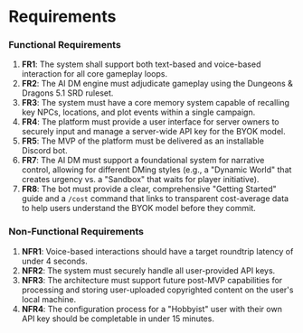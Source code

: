 # Requirements

### Functional Requirements
1.  **FR1**: The system shall support both text-based and voice-based interaction for all core gameplay loops.
2.  **FR2**: The AI DM engine must adjudicate gameplay using the Dungeons & Dragons 5.1 SRD ruleset.
3.  **FR3**: The system must have a core memory system capable of recalling key NPCs, locations, and plot events within a single campaign.
4.  **FR4**: The platform must provide a user interface for server owners to securely input and manage a server-wide API key for the BYOK model.
5.  **FR5**: The MVP of the platform must be delivered as an installable Discord bot.
6.  **FR7**: The AI DM must support a foundational system for narrative control, allowing for different DMing styles (e.g., a "Dynamic World" that creates urgency vs. a "Sandbox" that waits for player initiative).
7.  **FR8**: The bot must provide a clear, comprehensive "Getting Started" guide and a `/cost` command that links to transparent cost-average data to help users understand the BYOK model before they commit.

### Non-Functional Requirements
1.  **NFR1**: Voice-based interactions should have a target roundtrip latency of under 4 seconds.
2.  **NFR2**: The system must securely handle all user-provided API keys.
3.  **NFR3**: The architecture must support future post-MVP capabilities for processing and storing user-uploaded copyrighted content on the user's local machine.
4.  **NFR4**: The configuration process for a "Hobbyist" user with their own API key should be completable in under 15 minutes.
